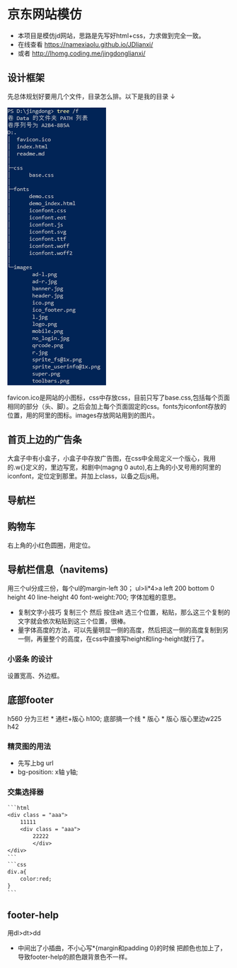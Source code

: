 # 京东网站模仿

* 本项目是模仿jd网站，思路是先写好html+css，力求做到完全一致。
* 在线查看 https://namexiaolu.github.io/JDlianxi/
* 或者 http://lhomg.coding.me/jingdonglianxi/

## 设计框架

先总体规划好要用几个文件，目录怎么排。以下是我的目录 ↓

![1567126396045](./mdimg/1567126396045.png)

favicon.ico是网站的小图标，css中存放css，目前只写了base.css,包括每个页面相同的部分（头、脚）。之后会加上每个页面固定的css。fonts为iconfont存放的位置，用的阿里的图标。images存放网站用到的图片。

## 首页上边的广告条

大盒子中有小盒子，小盒子中存放广告图，在css中全局定义一个版心，我用的.w{}定义的，里边写宽，和剧中(magng 0 auto),右上角的小叉号用的阿里的iconfont，定位定到那里。并加上class，以备之后js用。

## 导航栏

## 购物车
右上角的小红色圆圈，用定位。

## 导航栏信息（navitems)
用三个ul分成三份，每个ul的margin-left 30；
ul>li*4>a
left 200
bottom 0
height 40
line-height 40
font-weight:700; 字体加粗的意思。
* 复制文字小技巧
    复制三个 然后 按住alt 选三个位置，粘贴，那么这三个复制的文字就会依次粘贴到这三个位置，很棒。
* 量字体高度的方法，可以先量明显一侧的高度，然后把这一侧的高度复制到另一侧，再量整个的高度，在css中直接写height和ling-height就行了。

### 小竖条 的设计
设置宽高、外边框。

## 底部footer
h560
分为三栏
    * 通栏+版心
        h100;
        底部搞一个线
    * 版心
    * 版心
版心里边w225
h42


### 精灵图的用法
 * 先写上bg url
 * bg-position: x轴 y轴;

### 交集选择器
    ```html
    <div class = "aaa">
        11111
        <div class = "aaa">
            22222
            </div>
    </div>
    ```
    ```css
    div.a{
        color:red;
    }
    ```
## footer-help

用dl>dt>dd

* 中间出了小插曲，不小心写*{margin和padding 0}的时候 把颜色也加上了，导致footer-help的颜色跟背景色不一样。

